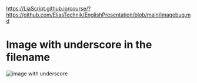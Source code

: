 <https://LiaScript.github.io/course/?https://github.com/EliasTechnik/EnglishPresentation/blob/main/imagebug.md>

# Image with underscore in the filename

![image with underscore](img/lo_res/imagebug/tally_controller.png)
